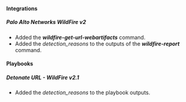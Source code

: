 
#### Integrations
##### Palo Alto Networks WildFire v2
- Added the ***wildfire-get-url-webartifacts*** command.
- Added the *detection_reasons* to the outputs of the ***wildfire-report*** command.

#### Playbooks
##### Detonate URL - WildFire v2.1
- Added the *detection_reasons* to the playbook outputs.

